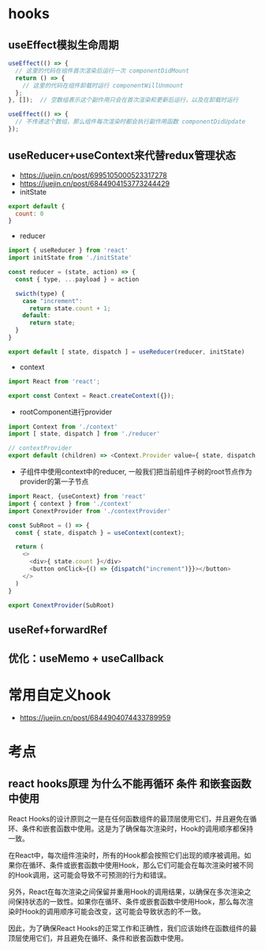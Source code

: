 
# hooks
## useEffect模拟生命周期
```js
useEffect(() => {  
  // 这里的代码在组件首次渲染后运行一次 componentDidMount 
  return () => {  
    // 这里的代码在组件卸载时运行 componentWillUnmount
  };  
}, []);  // 空数组表示这个副作用只会在首次渲染和更新后运行，以及在卸载时运行

useEffect(() => {  
  // 不传递这个数组，那么组件每次渲染时都会执行副作用函数 componentDidUpdate
});
```
## useReducer+useContext来代替redux管理状态
- https://juejin.cn/post/6995105000523317278
- https://juejin.cn/post/6844904153773244429
- initState
```js
export default {
  count: 0
}
```
- reducer
```js
import { useReducer } from 'react'
import initState from './initState'

const reducer = (state, action) => {
  const { type, ...payload } = action

  swicth(type) {
    case "increment": 
      return state.count + 1;
    default:
      return state;
  }
}

export default [ state, dispatch ] = useReducer(reducer, initState)
```
- context
```js
import React from 'react';

export const Context = React.createContext({});
```
- rootComponent进行provider
```js
import Context from './context'
import [ state, dispatch ] from './reducer'

// contextProvider
export default (children) => <Context.Provider value={ state, dispatch }>{ children }</Context.Provider>
```
- 子组件中使用context中的reducer, 一般我们把当前组件子树的root节点作为provider的第一子节点
```js
import React, {useContext} from 'react'
import { context } from './context'
import ConextProvider from './contextProvider'

const SubRoot = () => {
  const { state, dispatch } = useContext(context);

  return (
    <>
      <div>{ state.count }</div>
      <button onClick={() => {dispatch("increment")}}></button>
    </>
  )
}

export ConextProvider(SubRoot)
```
## useRef+forwardRef
## 优化：useMemo + useCallback

# 常用自定义hook
- https://juejin.cn/post/6844904074433789959

# 考点
## react hooks原理 为什么不能再循环 条件 和嵌套函数中使用
React Hooks的设计原则之一是在任何函数组件的最顶层使用它们，并且避免在循环、条件和嵌套函数中使用。这是为了确保每次渲染时，Hook的调用顺序都保持一致。

在React中，每次组件渲染时，所有的Hook都会按照它们出现的顺序被调用。如果你在循环、条件或嵌套函数中使用Hook，那么它们可能会在每次渲染时被不同的Hook调用，这可能会导致不可预测的行为和错误。

另外，React在每次渲染之间保留并重用Hook的调用结果，以确保在多次渲染之间保持状态的一致性。如果你在循环、条件或嵌套函数中使用Hook，那么每次渲染时Hook的调用顺序可能会改变，这可能会导致状态的不一致。

因此，为了确保React Hooks的正常工作和正确性，我们应该始终在函数组件的最顶层使用它们，并且避免在循环、条件和嵌套函数中使用。